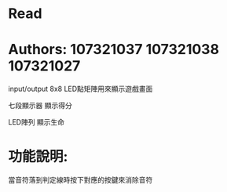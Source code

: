 # Read
# Authors: 107321037 107321038 107321027
 input/output
  8x8 LED點矩陣用來顯示遊戲畫面
  
  七段顯示器 顯示得分
  
  LED陣列 顯示生命
  
# 功能說明:
  當音符落到判定線時按下對應的按鍵來消除音符
